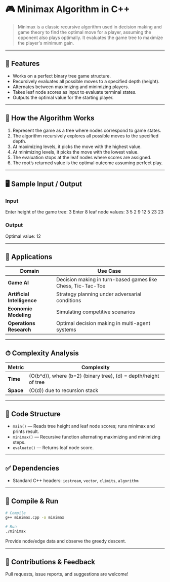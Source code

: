
# 🎮 Minimax Algorithm in C++

> Minimax is a classic recursive algorithm used in decision making and game theory to find the optimal move for a player, assuming the opponent also plays optimally. It evaluates the game tree to maximize the player's minimum gain.

---

## 📌 Features

- Works on a perfect binary tree game structure.
- Recursively evaluates all possible moves to a specified depth (height).
- Alternates between maximizing and minimizing players.
- Takes leaf node scores as input to evaluate terminal states.
- Outputs the optimal value for the starting player.

---

## 🔧 How the Algorithm Works

1. Represent the game as a tree where nodes correspond to game states.
2. The algorithm recursively explores all possible moves to the specified depth.
3. At maximizing levels, it picks the move with the highest value.
4. At minimizing levels, it picks the move with the lowest value.
5. The evaluation stops at the leaf nodes where scores are assigned.
6. The root’s returned value is the optimal outcome assuming perfect play.

---

## 🖥 Sample Input / Output

### Input

Enter height of the game tree: 3
Enter 8 leaf node values:
3 5 2 9 12 5 23 23


### Output

Optimal value: 12


---

## 🚀 Applications

| Domain         | Use Case                                      |
|----------------|-----------------------------------------------|
| **Game AI**    | Decision making in turn-based games like Chess, Tic-Tac-Toe |
| **Artificial Intelligence** | Strategy planning under adversarial conditions  |
| **Economic Modeling** | Simulating competitive scenarios                     |
| **Operations Research** | Optimal decision making in multi-agent systems     |

---

## ⏱ Complexity Analysis

| Metric     | Complexity                  |
|------------|-----------------------------|
| **Time**   | \(O(b^d)\), where \(b=2\) (binary tree), \(d\) = depth/height of tree |
| **Space**  | \(O(d)\) due to recursion stack               |

---

## 📄 Code Structure

- `main()` — Reads tree height and leaf node scores; runs minimax and prints result.
- `minimax()` — Recursive function alternating maximizing and minimizing steps.
- `evaluate()` — Returns leaf node score.

---

## ✅ Dependencies

- Standard C++ headers: `iostream`, `vector`, `climits`, `algorithm`

---

## 🧪 Compile & Run

```bash
# Compile
g++ minimax.cpp -o minimax

# Run
./minimax
```

Provide node/edge data and observe the greedy descent.

---

## 🙌 Contributions & Feedback

Pull requests, issue reports, and suggestions are welcome!
